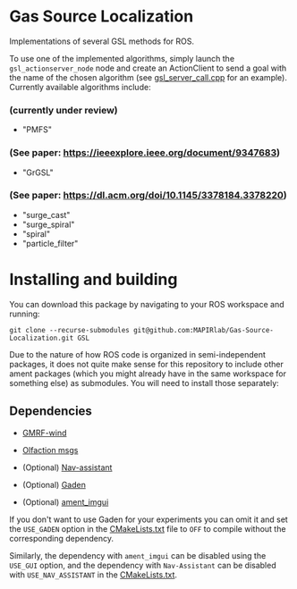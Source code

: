 # Gas Source Localization
Implementations of several GSL methods for ROS.

To use one of the implemented algorithms, simply launch the `gsl_actionserver_node` node and create an ActionClient to send a goal with the name of the chosen algorithm (see [gsl_server_call.cpp](gsl_server/src/gsl_server_call.cpp) for an example).
Currently available algorithms include:


### (currently under review)
- "PMFS"

### (See paper: https://ieeexplore.ieee.org/document/9347683)
- "GrGSL"

### (See paper: https://dl.acm.org/doi/10.1145/3378184.3378220)
- "surge_cast"
- "surge_spiral"
- "spiral"
- "particle_filter"

# Installing and building
You can download this package by navigating to your ROS workspace and running:

`git clone --recurse-submodules git@github.com:MAPIRlab/Gas-Source-Localization.git GSL`

Due to the nature of how ROS code is organized in semi-independent packages, it does not quite make sense for this repository to include other ament packages (which you might already have in the same workspace for something else) as submodules. You will need to install those separately:

## Dependencies

- [GMRF-wind](https://github.com/MAPIRlab/GMRF-wind)
- [Olfaction msgs](https://github.com/MAPIRlab/olfaction_msgs)

- (Optional) [Nav-assistant](https://github.com/MAPIRlab/navigation-assistant)
- (Optional) [Gaden](https://github.com/MAPIRlab/gaden)
- (Optional) [ament_imgui](https://github.com/PepeOjeda/ament_imgui)


If you don't want to use Gaden for your experiments you can omit it and set the `USE_GADEN` option in the [CMakeLists.txt](gsl_server/CMakeLists.txt) file to `OFF` to compile without the corresponding dependency.

Similarly, the dependency with `ament_imgui` can be disabled using the `USE_GUI` option, and the dependency with `Nav-Assistant` can be disabled with `USE_NAV_ASSISTANT` in the [CMakeLists.txt](gsl_server/CMakeLists.txt).